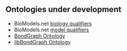 ## Ontologies under development

* BioModels.net [biology qualifiers](https://dbrnz.github.io/ontologies/biomodels-biology-qualifiers)
* BioModels.net [model qualifiers](https://dbrnz.github.io/ontologies/biomodels-model-qualifiers)
* [BondGraph Ontology](https://dbrnz.github.io/ontologies/bondgraph)
* [libBondGraph Ontology](https://dbrnz.github.io/ontologies/libbondgraph)
